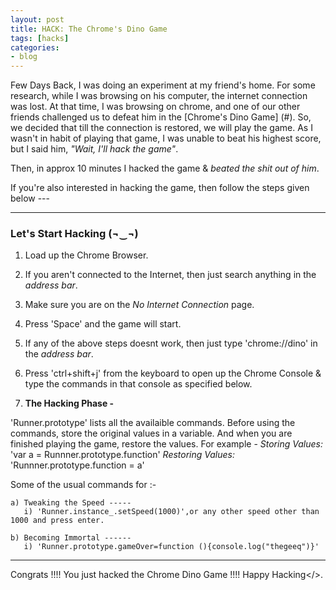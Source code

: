```yaml
---
layout: post
title: HACK: The Chrome's Dino Game
tags: [hacks]
categories:
- blog
---
```

Few Days Back, I was doing an experiment at my friend's home. For some research, while I was browsing on
his computer, the internet connection was lost. At that time, I was browsing on chrome, and one of our
other friends challenged us to defeat him in the [Chrome's Dino Game] (#). So, we decided that till the 
connection is restored, we will play the game. As I wasn't in habit of playing that game, I was unable 
to beat his highest score, but I said him, *"Wait, I'll hack the game"*. 

Then, in approx 10 minutes I hacked the game & *beated the shit out of him*.

If you're also interested in hacking the game, then follow the steps given below ---

---

### Let's Start Hacking (¬‿¬)

1. Load up the Chrome Browser.

2. If you aren't connected to the Internet, then just search anything in the *address bar*.

3. Make sure you are on the *No Internet Connection* page.

4. Press 'Space' and the game will start.

5. If any of the above steps doesnt work, then just type 'chrome://dino' in the *address bar*.

6. Press 'ctrl+shift+j' from the keyboard to open up the Chrome Console & type the commands in that 
   console as specified below.

7. **The Hacking Phase -**

'Runner.prototype' lists all the availaible commands.
Before using the commands, store the original values in a variable. 
And when you are finished playing the game, restore the values.
For example - 
*Storing Values:* 'var a = Runnner.prototype.function'
*Restoring Values:* 'Runnner.prototype.function = a'

Some of the usual commands for :-

	a) Tweaking the Speed -----
	   i) 'Runner.instance_.setSpeed(1000)',or any other speed other than 1000 and press enter. 
    
    b) Becoming Immortal ------
       i) 'Runner.prototype.gameOver=function (){console.log("thegeeq")}'

---

Congrats !!!! You just hacked the Chrome Dino Game !!!! Happy Hacking</>.

